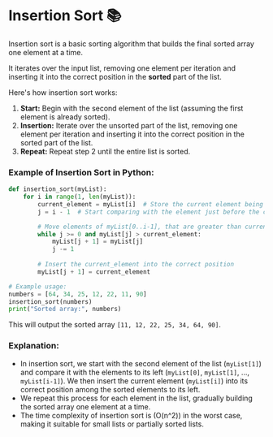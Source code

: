 # Insertion Sort 📚

Insertion sort is a basic sorting algorithm that builds the final sorted array one element at a time. 

It iterates over the input list, removing one element per iteration and inserting it into the correct position in the **sorted** part of the list.

Here's how insertion sort works:

1. **Start:** Begin with the second element of the list (assuming the first element is already sorted).
2. **Insertion:** Iterate over the unsorted part of the list, removing one element per iteration and inserting it into the correct position in the sorted part of the list.
3. **Repeat:** Repeat step 2 until the entire list is sorted.


### Example of Insertion Sort in Python:

```python
def insertion_sort(myList):
    for i in range(1, len(myList)):
        current_element = myList[i]  # Store the current element being considered
        j = i - 1  # Start comparing with the element just before the current element

        # Move elements of myList[0..i-1], that are greater than current_element, one position ahead of their current position
        while j >= 0 and myList[j] > current_element:
            myList[j + 1] = myList[j]
            j -= 1
        
        # Insert the current_element into the correct position
        myList[j + 1] = current_element

# Example usage:
numbers = [64, 34, 25, 12, 22, 11, 90]
insertion_sort(numbers)
print("Sorted array:", numbers)

```

This will output the sorted array `[11, 12, 22, 25, 34, 64, 90]`.

### Explanation:

- In insertion sort, we start with the second element of the list (`myList[1]`) and compare it with the elements to its left (`myList[0]`, `myList[1]`, ..., `myList[i-1]`). We then insert the current element (`myList[i]`) into its correct position among the sorted elements to its left.
- We repeat this process for each element in the list, gradually building the sorted array one element at a time.
- The time complexity of insertion sort is \(O(n^2)\) in the worst case, making it suitable for small lists or partially sorted lists.
